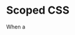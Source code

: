 # Scoped CSS

When a <style> tag has `scoped` attribute, its CSS will apply to elements of the
current file only. This is similar to the style encapsulation found in Shadow
DOM.

The <style scoped> will overwrite the global styles generally found in the head,
but only on the sibling/descendent element inside the same parent.

```html
<div>
  <style scoped>
    h1 { color: FireBrick;   }
    p  { color: SaddleBrown; }
  </style>
  <h1>This is an H1 in a scoped div. Regardless of global styles the text should be "FireBrick".</h1>
  <p>This is a paragraph in a scoped div. The text should be "SaddleBrown".</p>
</div>

<p>This is another paragraph, that will unaffected by the scoped style and remain black.</p>
```

[Css-trick: Saving the day with scoped css](https://css-tricks.com/saving-the-day-with-scoped-css/)
